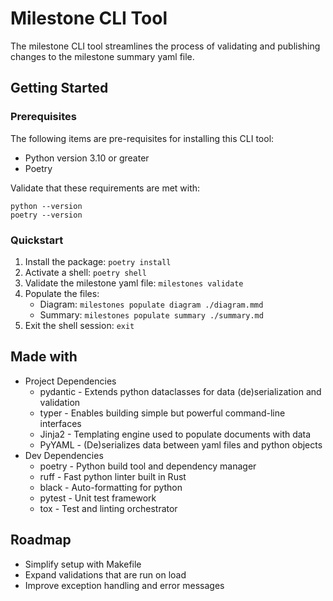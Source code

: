 # Milestone CLI Tool

The milestone CLI tool streamlines the process of validating and publishing changes to the milestone summary yaml file.

## Getting Started

### Prerequisites

The following items are pre-requisites for installing this CLI tool:

- Python version 3.10 or greater
- Poetry

Validate that these requirements are met with:
```shell
python --version
poetry --version
```

### Quickstart

1. Install the package: `poetry install`
2. Activate a shell: `poetry shell`
3. Validate the milestone yaml file: `milestones validate`
4. Populate the files:
   - Diagram: `milestones populate diagram ./diagram.mmd`
   - Summary: `milestones populate summary ./summary.md`
5. Exit the shell session: `exit`


## Made with

- Project Dependencies
  - pydantic - Extends python dataclasses for data (de)serialization and validation
  - typer - Enables building simple but powerful command-line interfaces
  - Jinja2 - Templating engine used to populate documents with data
  - PyYAML - (De)serializes data between yaml files and python objects
- Dev Dependencies
  - poetry - Python build tool and dependency manager
  - ruff - Fast python linter built in Rust
  - black - Auto-formatting for python
  - pytest - Unit test framework
  - tox - Test and linting orchestrator


## Roadmap

- Simplify setup with Makefile
- Expand validations that are run on load
- Improve exception handling and error messages
